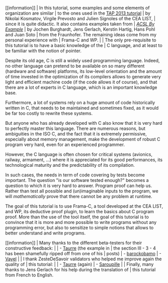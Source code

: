 [[information]]
| In this tutorial, some examples and some elements of organization are similar
| to the ones used in the [TAP 2013 tutorial](http://www.spacios.eu/TAP2013/keynotes.html)
| by Nikolai Kosmatov, Virgile Prevosto and Julien Signoles of the CEA LIST,
| since it is quite didactic. It also contains examples taken from 
| *[ACSL By Example](http://www.fokus.fraunhofer.de/download/acsl_by_example)* 
| by Jochen Burghardt, Jens Gerlach, Kerstin Hartig, Hans Pohl and Juan Soto 
| from the Fraunhofer. The remaining ideas come from my personal experience with
| Frama-C and WP.
|
| The only pre-requisite to this tutorial is to have a basic knowledge of the
| C language, and at least to be familiar with the notion of pointer.

Despite its old age, C is still a widely used programming language. Indeed,
no other language can pretend to be available on so many different (hardware
and software) platforms, its low-level orientation and the amount of time
invested in the optimization of its compilers allows to generate very light
and efficient machine code (if the code allows it of course), and that there
are a lot of experts in C language, which is an important knowledge base.

Furthermore, a lot of systems rely on a huge amount of code historically
written in C, that needs to be maintained and sometimes fixed, as it would
be far too costly to rewrite these systems.

But anyone who has already developed with C also know that it is very hard
to perfectly master this language. There are numerous reasons, but ambiguities
in the ISO C, and the fact that it is extremely permissive, especially about
memory management, make the development of robust C program very hard, even
for an experienced programmer.

However, the C language is often chosen for critical systems (avionics,
railway, armament, ...) where it is appreciated for its good performances,
its technological maturity and the predictability of its compilation.

In such cases, the needs in term of code covering by tests become important.
The question "is our software tested enough?" becomes a question to which
it is very hard to answer. Program proof can help us. Rather than test all
possible and (un)imaginable inputs to the program, we will *mathematically*
prove that there cannot be any problem at runtime.

The goal of this tutorial is to use Frama-C, a tool developed at the CEA
LIST, and WP, its deductive proof plugin, to learn the basics about C program
proof. More than the use of the tool itself, the goal of this tutorial is
to convince that it is more and more possible to write programs without any
programming error, but also to sensitize to simple notions that allows to
better understand and write programs.

[[information]]
| Many thanks to the different beta-testers for their constructive feedback:
| 
| - [Taurre](https://zestedesavoir.com/membres/voir/Taurre/) (the example in
| the section III - 3 - 4 has been shamefully ripped off from one of his
| posts)
| - [barockobamo](https://zestedesavoir.com/membres/voir/barockobamo/)
| - [Vayel](https://zestedesavoir.com/membres/voir/Vayel/)
|
| I thank ZesteDeSavoir validators who helped me improve again the quality of
| this tutorial:
|
| - [Taurre](https://zestedesavoir.com/membres/voir/Taurre/) (again)
| - [Saroupille](https://zestedesavoir.com/membres/voir/Saroupille/)
|
| Finally, many thanks to Jens Gerlach for his help during the translation of
| this tutorial from French to English.
